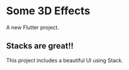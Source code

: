 # Some 3D Effects

A new Flutter project.

## Stacks are great!!

This project includes a beautiful UI using Stack. 
